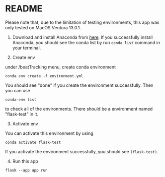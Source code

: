 # README

Please note that, due to the limitation of testing environments, this app was only tested on MacOS Ventura 13.0.1. 

1. Download and install Anaconda from [here](https://www.anaconda.com/products/distribution). If you successfully install Anaconda, you should see the conda list by run `conda list` command in your terminal.

2. Create env

under /beatTracking menu, create conda environment

```
conda env create -f environment.yml
```

You should see "done" if you create the environment successfully. Then you can use

```
conda-env list
```

to check all of the environments. There should be a environment named "flask-test" in it.

3. Activate env

You can activate this environment by using

```
conda activate flask-test
```

If you activate the environment successfully, you should see `(flask-test)`.

4. Run this app

```
flask --app app run
```